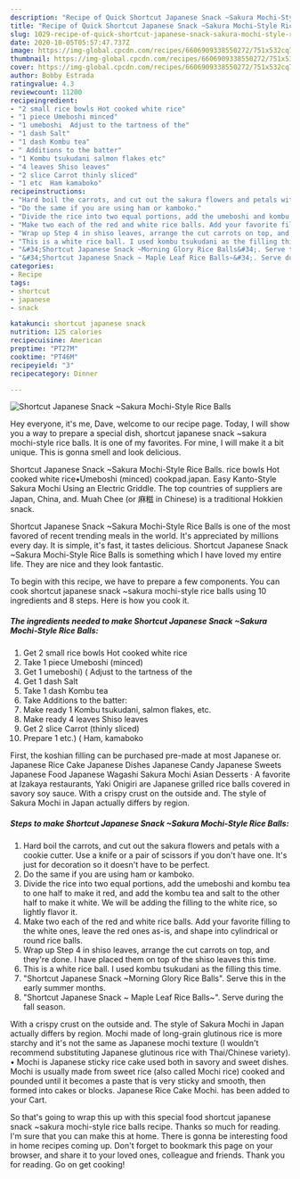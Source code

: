 ```yaml
---
description: "Recipe of Quick Shortcut Japanese Snack ~Sakura Mochi-Style Rice Balls"
title: "Recipe of Quick Shortcut Japanese Snack ~Sakura Mochi-Style Rice Balls"
slug: 1029-recipe-of-quick-shortcut-japanese-snack-sakura-mochi-style-rice-balls
date: 2020-10-05T05:57:47.737Z
image: https://img-global.cpcdn.com/recipes/6606909338550272/751x532cq70/shortcut-japanese-snack-sakura-mochi-style-rice-balls-recipe-main-photo.jpg
thumbnail: https://img-global.cpcdn.com/recipes/6606909338550272/751x532cq70/shortcut-japanese-snack-sakura-mochi-style-rice-balls-recipe-main-photo.jpg
cover: https://img-global.cpcdn.com/recipes/6606909338550272/751x532cq70/shortcut-japanese-snack-sakura-mochi-style-rice-balls-recipe-main-photo.jpg
author: Bobby Estrada
ratingvalue: 4.3
reviewcount: 11200
recipeingredient:
- "2 small rice bowls Hot cooked white rice"
- "1 piece Umeboshi minced"
- "1 umeboshi  Adjust to the tartness of the"
- "1 dash Salt"
- "1 dash Kombu tea"
- " Additions to the batter"
- "1 Kombu tsukudani salmon flakes etc"
- "4 leaves Shiso leaves"
- "2 slice Carrot thinly sliced"
- "1 etc  Ham kamaboko"
recipeinstructions:
- "Hard boil the carrots, and cut out the sakura flowers and petals with a cookie cutter. Use a knife or a pair of scissors if you don&#39;t have one. It&#39;s just for decoration so it doesn&#39;t have to be perfect."
- "Do the same if you are using ham or kamboko."
- "Divide the rice into two equal portions, add the umeboshi and kombu tea to one half to make it red, and add the kombu tea and salt to the other half to make it white. We will be adding the filling to the white rice, so lightly flavor it."
- "Make two each of the red and white rice balls. Add your favorite filling to the white ones, leave the red ones as-is, and shape into cylindrical or round rice balls."
- "Wrap up Step 4 in shiso leaves, arrange the cut carrots on top, and they&#39;re done. I have placed them on top of the shiso leaves this time."
- "This is a white rice ball. I used kombu tsukudani as the filling this time."
- "&#34;Shortcut Japanese Snack ~Morning Glory Rice Balls&#34;. Serve this in the early summer months."
- "&#34;Shortcut Japanese Snack ~ Maple Leaf Rice Balls~&#34;. Serve during the fall season."
categories:
- Recipe
tags:
- shortcut
- japanese
- snack

katakunci: shortcut japanese snack 
nutrition: 125 calories
recipecuisine: American
preptime: "PT27M"
cooktime: "PT46M"
recipeyield: "3"
recipecategory: Dinner

---
```



![Shortcut Japanese Snack ~Sakura Mochi-Style Rice Balls](https://img-global.cpcdn.com/recipes/6606909338550272/751x532cq70/shortcut-japanese-snack-sakura-mochi-style-rice-balls-recipe-main-photo.jpg)

Hey everyone, it's me, Dave, welcome to our recipe page. Today, I will show you a way to prepare a special dish, shortcut japanese snack ~sakura mochi-style rice balls. It is one of my favorites. For mine, I will make it a bit unique. This is gonna smell and look delicious.

Shortcut Japanese Snack ~Sakura Mochi-Style Rice Balls. rice bowls Hot cooked white rice•Umeboshi (minced) cookpad.japan. Easy Kanto-Style Sakura Mochi Using an Electric Griddle. The top countries of suppliers are Japan, China, and. Muah Chee (or 麻糍 in Chinese) is a traditional Hokkien snack.

Shortcut Japanese Snack ~Sakura Mochi-Style Rice Balls is one of the most favored of recent trending meals in the world. It's appreciated by millions every day. It is simple, it's fast, it tastes delicious. Shortcut Japanese Snack ~Sakura Mochi-Style Rice Balls is something which I have loved my entire life. They are nice and they look fantastic.


To begin with this recipe, we have to prepare a few components. You can cook shortcut japanese snack ~sakura mochi-style rice balls using 10 ingredients and 8 steps. Here is how you cook it.

<!--inarticleads1-->

##### The ingredients needed to make Shortcut Japanese Snack ~Sakura Mochi-Style Rice Balls:

1. Get 2 small rice bowls Hot cooked white rice
1. Take 1 piece Umeboshi (minced)
1. Get 1 umeboshi) ( Adjust to the tartness of the
1. Get 1 dash Salt
1. Take 1 dash Kombu tea
1. Take  Additions to the batter:
1. Make ready 1 Kombu tsukudani, salmon flakes, etc.
1. Make ready 4 leaves Shiso leaves
1. Get 2 slice Carrot (thinly sliced)
1. Prepare 1 etc.) ( Ham, kamaboko


First, the koshian filling can be purchased pre-made at most Japanese or. Japanese Rice Cake Japanese Dishes Japanese Candy Japanese Sweets Japanese Food Japanese Wagashi Sakura Mochi Asian Desserts · A favorite at Izakaya restaurants, Yaki Onigiri are Japanese grilled rice balls covered in savory soy sauce. With a crispy crust on the outside and. The style of Sakura Mochi in Japan actually differs by region. 

<!--inarticleads2-->

##### Steps to make Shortcut Japanese Snack ~Sakura Mochi-Style Rice Balls:

1. Hard boil the carrots, and cut out the sakura flowers and petals with a cookie cutter. Use a knife or a pair of scissors if you don&#39;t have one. It&#39;s just for decoration so it doesn&#39;t have to be perfect.
1. Do the same if you are using ham or kamboko.
1. Divide the rice into two equal portions, add the umeboshi and kombu tea to one half to make it red, and add the kombu tea and salt to the other half to make it white. We will be adding the filling to the white rice, so lightly flavor it.
1. Make two each of the red and white rice balls. Add your favorite filling to the white ones, leave the red ones as-is, and shape into cylindrical or round rice balls.
1. Wrap up Step 4 in shiso leaves, arrange the cut carrots on top, and they&#39;re done. I have placed them on top of the shiso leaves this time.
1. This is a white rice ball. I used kombu tsukudani as the filling this time.
1. &#34;Shortcut Japanese Snack ~Morning Glory Rice Balls&#34;. Serve this in the early summer months.
1. &#34;Shortcut Japanese Snack ~ Maple Leaf Rice Balls~&#34;. Serve during the fall season.


With a crispy crust on the outside and. The style of Sakura Mochi in Japan actually differs by region. Mochi made of long-grain glutinous rice is more starchy and it&#39;s not the same as Japanese mochi texture (I wouldn&#39;t recommend substituting Japanese glutinous rice with Thai/Chinese variety). • Mochi is Japanese sticky rice cake used both in savory and sweet dishes. Mochi is usually made from sweet rice (also called Mochi rice) cooked and pounded until it becomes a paste that is very sticky and smooth, then formed into cakes or blocks. Japanese Rice Cake Mochi. has been added to your Cart. 

So that's going to wrap this up with this special food shortcut japanese snack ~sakura mochi-style rice balls recipe. Thanks so much for reading. I'm sure that you can make this at home. There is gonna be interesting food in home recipes coming up. Don't forget to bookmark this page on your browser, and share it to your loved ones, colleague and friends. Thank you for reading. Go on get cooking!
